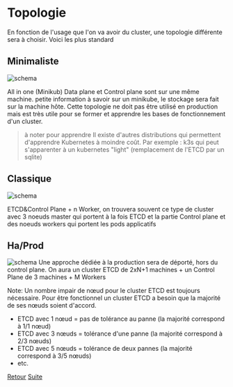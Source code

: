 # Topologie
En fonction de l'usage que l'on va avoir du cluster, une topologie différente sera à choisir. Voici les plus standard

## Minimaliste
![schema](https://obeyler.github.io/Formation-K8S/images/topologie-simple-K8S.drawio.svg)

All in one (Minikub) Data plane et Control plane sont sur une même machine. 
petite information à savoir sur un minikube, le stockage sera fait sur la machine hôte. Cette topologie ne doit pas être utilisé en production mais est très utile pour se former et apprendre les bases de fonctionnement d'un cluster.
> à noter pour apprendre
> Il existe d'autres distributions qui permettent d'apprendre Kubernetes à moindre coût. Par exemple : k3s qui peut s'apparenter à un kubernetes "light" (remplacement de l'ETCD par un sqlite)
## Classique 
![schema](https://obeyler.github.io/Formation-K8S/images/topologie-classique-K8S.drawio.svg)

ETCD&Control Plane + n Worker, 
on trouvera souvent ce type de cluster avec 3 noeuds master qui portent à la fois ETCD et la partie Control plane et des noeuds workers qui portent les pods applicatifs 
## Ha/Prod 
![schema](https://obeyler.github.io/Formation-K8S/images/topologie-ha-K8S.drawio.svg)
Une approche dédiée à la production sera de déporté, hors du control plane.
On aura un cluster ETCD de 2xN+1 machines + un Control Plane de 3 machines + M Workers

Note: Un nombre impair de nœud pour le cluster ETCD est toujours nécessaire. Pour être fonctionnel un cluster ETCD a besoin que la majorité de ses nœuds soient d'accord. 
- ETCD avec 1 nœud = pas de tolérance au panne (la majorité correspond à 1/1 nœud)
- ETCD avec 3 nœuds = tolérance d'une panne (la majorité correspond à 2/3 nœuds)
- ETCD avec 5 nœuds = tolérance de deux pannes (la majorité correspond à 3/5 nœuds)
- etc. 

[Retour](https://obeyler.github.io/Formation-K8S/) [Suite](https://obeyler.github.io/Formation-K8S/Chapitres/Generalite.html)

